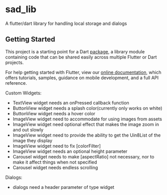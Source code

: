 # sad_lib

A flutter/dart library for handling local storage and dialogs

## Getting Started

This project is a starting point for a Dart
[package](https://flutter.dev/developing-packages/),
a library module containing code that can be shared easily across
multiple Flutter or Dart projects.

For help getting started with Flutter, view our 
[online documentation](https://flutter.dev/docs), which offers tutorials, 
samples, guidance on mobile development, and a full API reference.



Custom Widgets:
- TextView widget needs an onPressed callback function
- ButtonView widget needs a splash color(currently only works on white)
- ButtonView widget needs a hover color
- ImageView widget need to accommodate for using images from assets
- ImageView widget need optional effect that makes the image zoom in and out slowly
- ImageView widget need to provide the ability to get the Uin8List of the image they display
- ImageView widget need to fix [colorFilter]
- ImageView widget needs an optional height parameter
- Carousel widget needs to make [aspectRatio] not necessary, nor to make it affect things when not specified
- Carousel widget needs endless scrolling

Dialogs:
- dialogs need a header parameter of type widget